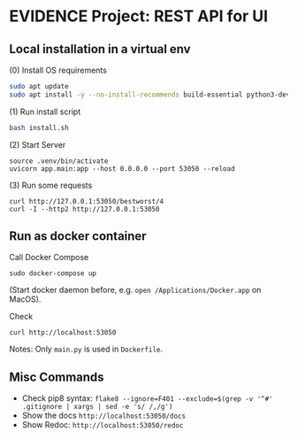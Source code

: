 # EVIDENCE Project: REST API for UI

## Local installation in a virtual env
(0) Install OS requirements

```bash
sudo apt update
sudo apt install -y --no-install-recommends build-essential python3-dev python3-venv
```

(1) Run install script

```bash
bash install.sh
```

(2) Start Server

```
source .venv/bin/activate
uvicorn app.main:app --host 0.0.0.0 --port 53050 --reload
```

(3) Run some requests

```
curl http://127.0.0.1:53050/bestworst/4
curl -I --http2 http://127.0.0.1:53050
```

## Run as docker container
Call Docker Compose

```
sudo docker-compose up
```

(Start docker daemon before, e.g. `open /Applications/Docker.app` on MacOS).

Check

```
curl http://localhost:53050
```

Notes: Only `main.py` is used in `Dockerfile`.


## Misc Commands
- Check pip8 syntax: `flake8 --ignore=F401 --exclude=$(grep -v '^#' .gitignore | xargs | sed -e 's/ /,/g')`
- Show the docs `http://localhost:53050/docs`
- Show Redoc: `http://localhost:53050/redoc`
